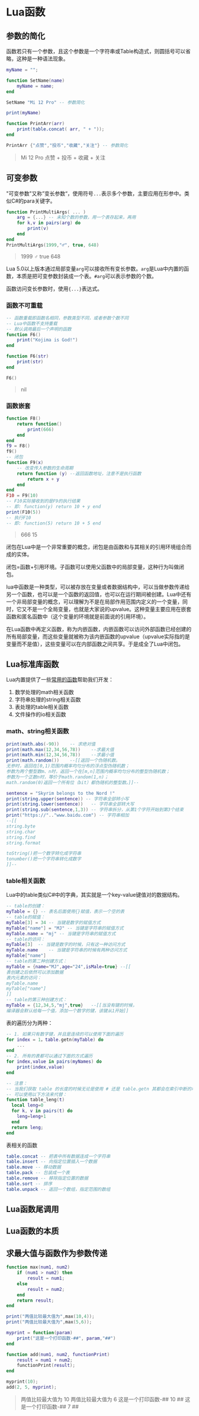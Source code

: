 # Lua函数

## 参数的简化

函数若只有一个参数，且这个参数是一个字符串或Table构造式，则圆括号可以省略，这种是一种语法现象。

```lua
myName = "";

function SetName(name)
	myName = name;
end

SetName "Mi 12 Pro" -- 参数简化

print(myName)

function PrintArr(arr)
	print(table.concat( arr, " + "));
end

PrintArr {"点赞","投币","收藏","关注"} -- 参数简化
```

> Mi 12 Pro
> 点赞 + 投币 + 收藏 + 关注

## 可变参数

"可变参数"又称”变长参数“，使用符号`...`表示多个参数，主要应用在形参中。类似C#的para关键字。

```lua
function PrintMultiArgs( ... )
	arg = {...} -- 未知个数的参数，用一个表存起来，再用
	for k,v in pairs(arg) do
		print(v)
	end
end
PrintMultiArgs(1999,"♂", true, 648)
```

> 1999
> ♂
> true
> 648

Lua 5.0以上版本通过局部变量`arg`可以接收所有变长参数。`arg`是Lua中内置的函数，本质是把可变参数封装成一个表。`#arg`可以表示参数的个数。

函数访问变长参数时，使用`{...}`表达式。

### 函数不可重载

```lua
-- 函数重载即函数名相同，参数类型不同，或者参数个数不同
-- Lua中函数不支持重载
-- 默认调用最后一个声明的函数
function F6()
	print("Kojima is God!")
end

function F6(str)
	print(str)
end

F6()
```

> nil

### 函数嵌套

```lua
function F8()
	return function()
		print(666)
	end
end
f9 = F8()
f9()
-- 闭包
function F9(x)
	-- 改变传入参数的生命周期
	return function (y) --返回函数地址，注意不是执行函数
		return x + y
	end
end
F10 = F9(10)
-- F10实际接收到的是F9的执行结果
-- 即: function(y) return 10 + y end
print(F10(5))
-- 执行F10
-- 即: function(5) return 10 + 5 end
```

> 666
> 15

闭包在Lua中是一个非常重要的概念，闭包是由函数和与其相关的引用环境组合而成的实体。

闭包=函数+引用环境。子函数可以使用父函数中的局部变量，这种行为叫做闭包。

lua中函数是一种类型，可以被存放在变量或者数据结构中，可以当做参数传递给另一个函数，也可以是一个函数的返回值，也可以在运行期间被创建。Lua中还有一个非局部变量的概念，可以理解为不是在局部作用范围内定义的一个变量，同时，它又不是一个全局变量，也就是大家说的upvalue。这种变量主要应用在嵌套函数和匿名函数中（这个变量的环境就是前面说的引用环境）。

在Lua函数中再定义函数，称为内嵌函数，内嵌函数可以访问外部函数已经创建的所有局部变量，而这些变量就被称为该内嵌函数的upvalue（upvalue实际指的是变量而不是值），这些变量可以在内部函数之间共享。于是成全了Lua中闭包。

## Lua标准库函数

Lua内置提供了一些[常用的函数](https://www.lua.org/manual/5.4/)帮助我们开发：

1. 数学处理的math相关函数
2. 字符串处理的string相关函数
3. 表处理的table相关函数
4. 文件操作的io相关函数

### math、string相关函数

```lua
print(math.abs(-90))	-- 求绝对值
print(math.max(12,34,56,78))	--求最大值
print(math.min(12,34,56,78))	--求最小值
print(math.random())	--[[返回一个伪随机数。
无参时，返回在[0,1)范围内概率均匀分布的浮点型伪随机数；
参数为两个整型数m、n时，返回一个在[m,n]范围内概率均匀分布的整型伪随机数；
参数为一个正数n时，等价于math.random(1,n)；
math.random(0)返回一个所有位（bit）都伪随机的整型数。]]--

sentence = "Skyrim belongs to the Nord !"
print(string.upper(sentence)) -- 字符串全部转小写
print(string.lower(sentence))	-- 字符串全部转大写
print(string.sub(sentence,1,3))	-- 字符串拆分，从第1个字符开始到第3个结束
print("https://".."www.baidu.com") -- 字符串相加
--[[
string.byte
string.char
string.find
string.format

toString()把一个数字转化成字符串
tonumber()把一个字符串转化成数字
]]--
```

### table相关函数

Lua中的table类似C#中的字典，其实就是一个key-value键值对的数据结构。

```lua
-- table的创建：
myTable = {} -- 表名后面使用{}赋值，表示一个空的表
-- table的赋值：
myTable[3] = 34 -- 当键是数字的赋值方式
myTable["name"] = "MJ" -- 当键是字符串的赋值方式
myTable.name = "mj" -- 当键是字符串的赋值方式
-- table的访问：
myTable[3]	-- 当键是数字的时候，只有这一种访问方式
myTable.name	-- 当键是字符串的时候有两种访问方式
myTable["name"]
-- table的第二种创建方式：
myTable = {name="MJ",age="24",isMale=true} --[[
表创建之后依然可以添加数据
表内元素的访问：
myTable.name
myTable["name"]
]]
-- table的第三种创建方式：
myTable = {12,34,5,"mj",true}	--[[当没有键的时候，
编译器会默认给每一个值，添加一个数字的键，该键从1开始]]
```

表的遍历分为两种：

```lua
-- 1. 如果只有数字键，并且是连续的可以使用下面的遍历
for index = 1，table.getn(myTable) do
    ...
end
-- 2. 所有的表都可以通过下面的方式遍历
for index,value in pairs(myNames) do
    print(index,value)
end

-- 注意：
-- 当我们获取 table 的长度的时候无论是使用 # 还是 table.getn 其都会在索引中断的地方停止计数，而导致无法正确取得 table 的长度。
-- 可以使用以下方法来代替：
function table_leng(t)
  local leng=0
  for k, v in pairs(t) do
    leng=leng+1
  end
  return leng;
end
```

表相关的函数

```lua
table.concat -- 把表中所有数据连成一个字符串
table.insert -- 向指定位置插入一个数据
table.move -- 移动数据
table.pack -- 包装成一个表
table.remove -- 移除指定位置的数据
table.sort -- 排序
table.unpack -- 返回一个数组，指定范围的数组
```



## Lua函数尾调用



## Lua函数的本质



## 求最大值与函数作为参数传递

```lua
function max(num1, num2)
	if (num1 > num2) then
		result = num1;
	else
		result = num2;
	end
	return result;
end

print("两值比较最大值为",max(10,4));
print("两值比较最大值为",max(5,6));

myprint = function(param)
	print("这是一个打印函数-##", param,"##")
end

function add(num1, num2, functionPrint)
	result = num1 + num2;
	functionPrint(result);
end

myprint(10);
add(2, 5, myprint);
```

> 两值比较最大值为	10
> 两值比较最大值为	6
> 这是一个打印函数-##	10	##
> 这是一个打印函数-##	7	##

